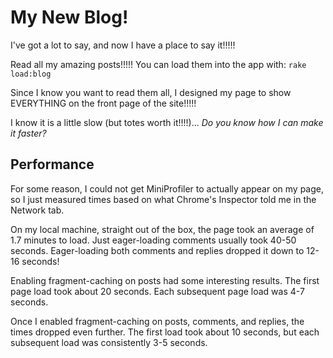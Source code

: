# My New Blog!

I've got a lot to say, and now I have a place to say it!!!!!

Read all my amazing posts!!!!! You can load them into the app with: `rake load:blog`

Since I know you want to read them all, I designed my page to show EVERYTHING on the front page of the site!!!!!

I know it is a little slow (but totes worth it!!!!)... _Do you know how I can make it faster?_

## Performance

For some reason, I could not get MiniProfiler to actually appear on my page, so I just measured times based on what Chrome's Inspector told me in the Network tab.

On my local machine, straight out of the box, the page took an average of 1.7 minutes to load.
Just eager-loading comments usually took 40-50 seconds.
Eager-loading both comments and replies dropped it down to 12-16 seconds!

Enabling fragment-caching on posts had some interesting results. The first page load took about 20 seconds. Each subsequent page load was 4-7 seconds.

Once I enabled fragment-caching on posts, comments, and replies, the times dropped even further. The first load took about 10 seconds, but each subsequent load was consistently 3-5 seconds.
